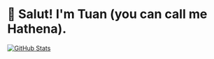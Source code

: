 
# 👋 Salut! I'm Tuan (you can call me Hathena).

<!---
vercheres/vercheres is a ✨ special ✨ repository because its `README.md` (this file) appears on your GitHub profile.
You can click the Preview link to take a look at your changes.
--->

[![GitHub Stats](https://github-readme-stats.vercel.app/api?username=vercheres&theme=buefy)](https://github.com/anuraghazra/github-readme-stats)
